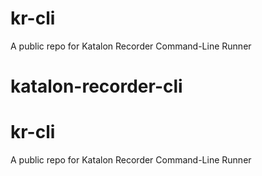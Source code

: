 # kr-cli
A public repo for Katalon Recorder Command-Line Runner
# katalon-recorder-cli
# kr-cli
A public repo for Katalon Recorder Command-Line Runner